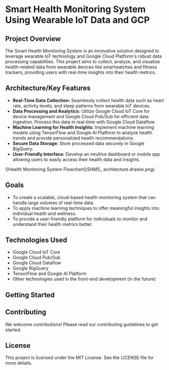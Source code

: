 # Smart Health Monitoring System Using Wearable IoT Data and GCP

## Project Overview

The Smart Health Monitoring System is an innovative solution designed to leverage wearable IoT technology and Google Cloud Platform's robust data processing capabilities. This project aims to collect, analyze, and visualize health-related data from wearable devices like smartwatches and fitness trackers, providing users with real-time insights into their health metrics.

## Architecture/Key Features

+ **Real-Time Data Collection:** Seamlessly collect health data such as heart rate, activity levels, and sleep patterns from wearable IoT devices.
+ **Data Processing and Analytics:** Utilize Google Cloud IoT Core for device management and Google Cloud Pub/Sub for efficient data ingestion. Process this data in real-time with Google Cloud Dataflow.
+ **Machine Learning for Health Insights:** Implement machine learning models using TensorFlow and Google AI Platform to analyze health trends and provide personalized health recommendations.
+ **Secure Data Storage:** Store processed data securely in Google BigQuery.
+ **User-Friendly Interface:** Develop an intuitive dashboard or mobile app allowing users to easily access their health data and insights.

![Health Monitoring System Flowchart](SHMS_ architecture.drawio.png)

## Goals

+ To create a scalable, cloud-based health monitoring system that can handle large volumes of real-time data.
+ To apply machine learning techniques to offer meaningful insights into individual health and wellness.
+ To provide a user-friendly platform for individuals to monitor and understand their health metrics better.

## Technologies Used

+ Google Cloud IoT Core
+ Google Cloud Pub/Sub
+ Google Cloud Dataflow
+ Google BigQuery
+ TensorFlow and Google AI Platform
+ Other technologies used in the front-end development (in the future)

## Getting Started

## Contributing
We welcome contributions! Please read our contributing guidelines to get started.

## License
This project is licensed under the MIT License. See the LICENSE file for more details.






